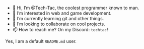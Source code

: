 - 👋 Hi, I’m @Tech-Tac, the coolest programmer known to man.
- 👀 I’m interested in web and game development.
- 🌱 I’m currently learning git and other things.
- 💞️ I’m looking to collaborate on cool projects.
- 📫 How to reach me? On my Discord: `techtac`!

Yes, I am a default `README.md` user.
